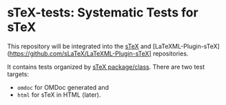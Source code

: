 # sTeX-tests: Systematic Tests for sTeX

This repository will be integrated into the [sTeX](https://github.com/sLaTeX/sTeX) and [LaTeXML-Plugin-sTeX](https://github.com/sLaTeX/LaTeXML-Plugin-sTeX] repositories. 

It contains tests organized by
[sTeX package/class](https://github.com/sLaTeX/sTeX/tree/master/sty/). There are two test
targets:

* `omdoc` for OMDoc generated and
* `html` for sTeX in HTML (later).



